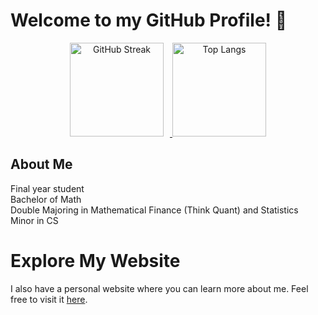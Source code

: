 # Welcome to my GitHub Profile! 👋

<p align="center">
  <a href="https://git.io/streak-stats">
    <img alt="GitHub Streak" src="http://github-readme-streak-stats.herokuapp.com?user=AK-Khan02&theme=dark&background=000000" height="150" style="margin-right: 10px;" />
  </a>
  <img alt="Top Langs" src="https://github-readme-stats.vercel.app/api/top-langs/?username=AK-Khan02&hide_progress=true&theme=dark" height="150" />
</p>




## About Me

Final year student  
Bachelor of Math  
Double Majoring in Mathematical Finance (Think Quant) and Statistics  
Minor in CS  

# Explore My Website

I also have a personal website where you can learn more about me. Feel free to visit it [here](https://ak-khan02.github.io/).

